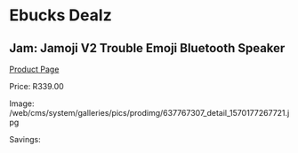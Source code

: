 
# Ebucks Dealz
## Jam: Jamoji V2 Trouble Emoji Bluetooth Speaker
[Product Page](https://www.ebucks.com/web/shop/productSelected.do?prodId=637767307&catId=714972993)

Price: R339.00

Image: /web/cms/system/galleries/pics/prodimg/637767307_detail_1570177267721.jpg

Savings: 


	